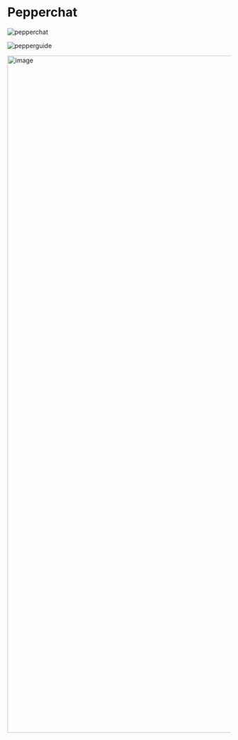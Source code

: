 # Pepperchat

![pepperchat](https://github.com/user-attachments/assets/d0a7f940-6e18-42b5-8af5-df77ba6e2add)

![pepperguide](https://github.com/user-attachments/assets/116b0cf8-86ed-4db2-8109-88fa6a75fd80)


<img width="1530" alt="image" src="https://github.com/user-attachments/assets/426fe4b3-e59f-4d6d-90e2-91bd1111fd10">
